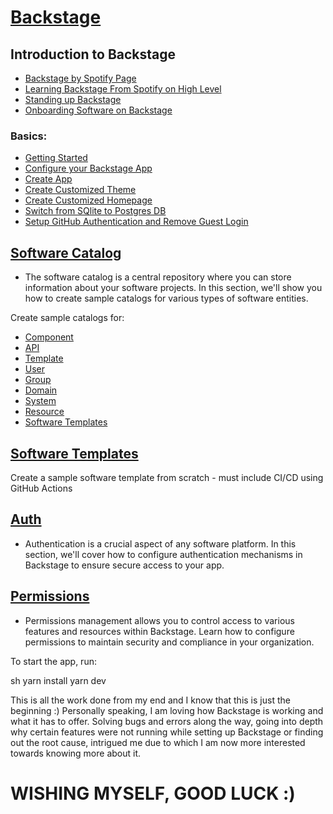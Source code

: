 # [Backstage](https://backstage.io)

## Introduction to Backstage

- [Backstage by Spotify Page](https://backstage.spotify.com/)
- [Learning Backstage From Spotify on High Level](https://backstage.spotify.com/learn/backstage-for-all/)
- [Standing up Backstage](https://backstage.spotify.com/learn/standing-up-backstage/)
- [Onboarding Software on Backstage](https://backstage.spotify.com/learn/onboarding-software-to-backstage/)

### Basics:

- [Getting Started](https://backstage.io/docs/getting-started/)
- [Configure your Backstage App](https://backstage.io/docs/getting-started/configuration/)
- [Create App](https://backstage.io/docs/getting-started/create-an-app/)
- [Create Customized Theme](https://backstage.io/docs/getting-started/app-custom-theme/)
- [Create Customized Homepage](https://backstage.io/docs/getting-started/homepage/)
- [Switch from SQlite to Postgres DB](https://backstage.io/docs/tutorials/switching-sqlite-postgres/)
- [Setup GitHub Authentication and Remove Guest Login](https://backstage.io/docs/auth/github/provider)

## [Software Catalog](https://backstage.io/docs/features/software-catalog/)

- The software catalog is a central repository where you can store information about your software projects. In this section, we'll show you how to create sample catalogs for various types of software entities.

Create sample catalogs for:

- [Component](https://backstage.io/docs/features/software-catalog/descriptor-format)
- [API](https://backstage.io/docs/features/software-catalog/descriptor-format)
- [Template](https://backstage.io/docs/features/software-catalog/descriptor-format)
- [User](https://backstage.io/docs/features/software-catalog/descriptor-format)
- [Group](https://backstage.io/docs/features/software-catalog/descriptor-format)
- [Domain](https://backstage.io/docs/features/software-catalog/descriptor-format)
- [System](https://backstage.io/docs/features/software-catalog/descriptor-format)
- [Resource](https://backstage.io/docs/features/software-catalog/descriptor-format)
- [Software Templates](https://backstage.io/docs/features/software-templates/)

## [Software Templates](https://backstage.io/docs/features/software-templates/)


Create a sample software template from scratch - must include CI/CD using GitHub Actions


## [Auth](https://backstage.io/docs/auth/)

- Authentication is a crucial aspect of any software platform. In this section, we'll cover how to configure authentication mechanisms in Backstage to ensure secure access to your app.


## [Permissions](https://backstage.io/docs/permissions/overview)

- Permissions management allows you to control access to various features and resources within Backstage. Learn how to configure permissions to maintain security and compliance in your organization.


To start the app, run:

sh
yarn install
yarn dev

This is all the work done from my end and I know that this is just the beginning :)
Personally speaking, I am loving how Backstage is working and what it has to offer. Solving bugs and errors along the way, going into depth why certain features were not running while setting up Backstage or finding out the root cause, intrigued me due to which I am now more interested towards knowing more about it.
# WISHING MYSELF, GOOD LUCK :)
